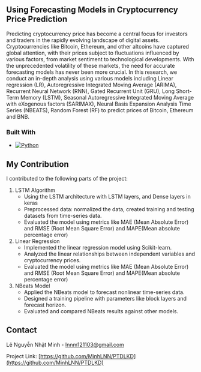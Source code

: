 <!-- Improved compatibility of back to top link: See: https://github.com/othneildrew/Best-README-Template/pull/73 -->
<a id="readme-top"></a>
<!-- ABOUT THE PROJECT -->
## Using Forecasting Models in Cryptocurrency Price Prediction

Predicting cryptocurrency price has become a central focus for investors and traders in the rapidly evolving landscape of digital assets. Cryptocurrencies like Bitcoin, Ethereum, and other altcoins have captured global attention, with their prices subject to fluctuations influenced by various factors, from market sentiment to technological developments. With the unprecedented volatility of these markets, the need for
accurate forecasting models has never been more crucial. 
In this research, we conduct an in-depth analysis using various models including Linear regression (LR), Autoregressive Integrated Moving Average (ARIMA),
Recurrent Neural Network (RNN), Gated Recurrent Unit (GRU), Long Short-Term Memory (LSTM), Seasonal
Autoregressive Integrated Moving Average with eXogenous factors (SARIMAX), Neural Basis Expansion
Analysis Time Series (NBEATS), Random Forest (RF) to predict prices of Bitcoin, Ethereum and BNB.

### Built With

* [![Python][Python]][Python-url]

<!-- CONTRIBUTING -->
## My Contribution

I contributed to the following parts of the project:

1. LSTM Algorithm
   * Using the LSTM architecture with LSTM layers, and Dense layers in keras
   * Preprocessed data: normalized the data, created training and testing datasets from time-series data.
   * Evaluated the model using metrics like MAE (Mean Absolute Error) and RMSE (Root Mean Square Error) and MAPE(Mean absolute percentage error)
2. Linear Regression
   * Implemented the linear regression model using Scikit-learn.
   * Analyzed the linear relationships between independent variables and cryptocurrency prices.
   * Evaluated the model using metrics like MAE (Mean Absolute Error) and RMSE (Root Mean Square Error) and MAPE(Mean absolute percentage error)
3. NBeats Model
   * Applied the NBeats model to forecast nonlinear time-series data.
   * Designed a training pipeline with parameters like block layers and forecast horizon.
   * Evaluated and compared NBeats results against other models.
<!-- CONTACT -->
## Contact

Lê Nguyễn Nhật Minh - lnnm121103@gmail.com

Project Link: [https://github.com/MinhLNN/PTDLKD](https://github.com/MinhLNN/PTDLKD)







<!-- MARKDOWN LINKS & IMAGES -->
<!-- https://www.markdownguide.org/basic-syntax/#reference-style-links -->
[contributors-shield]: https://img.shields.io/github/contributors/othneildrew/Best-README-Template.svg?style=for-the-badge
[contributors-url]: https://github.com/othneildrew/Best-README-Template/graphs/contributors
[forks-shield]: https://img.shields.io/github/forks/othneildrew/Best-README-Template.svg?style=for-the-badge
[forks-url]: https://github.com/othneildrew/Best-README-Template/network/members
[stars-shield]: https://img.shields.io/github/stars/othneildrew/Best-README-Template.svg?style=for-the-badge
[stars-url]: https://github.com/othneildrew/Best-README-Template/stargazers
[issues-shield]: https://img.shields.io/github/issues/othneildrew/Best-README-Template.svg?style=for-the-badge
[issues-url]: https://github.com/othneildrew/Best-README-Template/issues
[license-shield]: https://img.shields.io/github/license/othneildrew/Best-README-Template.svg?style=for-the-badge
[license-url]: https://github.com/othneildrew/Best-README-Template/blob/master/LICENSE.txt
[linkedin-shield]: https://img.shields.io/badge/-LinkedIn-black.svg?style=for-the-badge&logo=linkedin&colorB=555
[linkedin-url]: https://linkedin.com/in/othneildrew
[product-screenshot]: images/screenshot.png
[Python]: https://img.shields.io/badge/python-3670A0?style=for-the-badge&logo=python&logoColor=ffdd54
[Python-url]: https://www.python.org/
[Next.js]: https://img.shields.io/badge/next.js-000000?style=for-the-badge&logo=nextdotjs&logoColor=white
[Next-url]: https://nextjs.org/
[React.js]: https://img.shields.io/badge/React-20232A?style=for-the-badge&logo=react&logoColor=61DAFB
[React-url]: https://reactjs.org/
[Vue.js]: https://img.shields.io/badge/Vue.js-35495E?style=for-the-badge&logo=vuedotjs&logoColor=4FC08D
[Vue-url]: https://vuejs.org/
[Angular.io]: https://img.shields.io/badge/Angular-DD0031?style=for-the-badge&logo=angular&logoColor=white
[Angular-url]: https://angular.io/
[Svelte.dev]: https://img.shields.io/badge/Svelte-4A4A55?style=for-the-badge&logo=svelte&logoColor=FF3E00
[Svelte-url]: https://svelte.dev/
[Laravel.com]: https://img.shields.io/badge/Laravel-FF2D20?style=for-the-badge&logo=laravel&logoColor=white
[Laravel-url]: https://laravel.com
[Bootstrap.com]: https://img.shields.io/badge/Bootstrap-563D7C?style=for-the-badge&logo=bootstrap&logoColor=white
[Bootstrap-url]: https://getbootstrap.com
[JQuery.com]: https://img.shields.io/badge/jQuery-0769AD?style=for-the-badge&logo=jquery&logoColor=white
[JQuery-url]: https://jquery.com 
